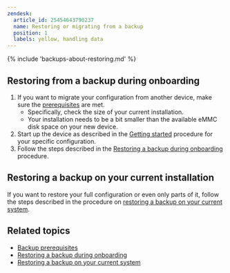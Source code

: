 ```yaml
---
zendesk:
  article_id: 25454643790237
  name: Restoring or migrating from a backup
  position: 1
  labels: yellow, handling data
---
```



{% include 'backups-about-restoring.md' %}


## Restoring from a backup during onboarding

1. If you want to migrate your configuration from another device, make sure the [prerequisites](https://www.home-assistant.io/common-tasks/general/#restoring-a-backup-during-onboarding) are met.
   - Specifically, check the size of your current installation.
   - Your installation needs to be a bit smaller than the available eMMC disk space on your new device.
2. Start up the device as described in the [Getting started](/hc/en-us/sections/25293966429597-Getting-started) procedure for your specific configuration.
3. Follow the steps described in the [Restoring a backup during onboarding](https://www.home-assistant.io/common-tasks/general/#restoring-a-backup-during-onboarding) procedure.

## Restoring a backup on your current installation

If you want to restore your full configuration or even only parts of it, follow the steps described in the procedure on [restoring a backup on your current system](https://www.home-assistant.io/common-tasks/general/#to-restore-a-backup-on-your-current-system).

## Related topics

- [Backup prerequisites](https://www.home-assistant.io/common-tasks/general/#restoring-a-backup-during-onboarding)
- [Restoring a backup during onboarding](https://www.home-assistant.io/common-tasks/general/#restoring-a-backup-during-onboarding)
- [Restoring a backup on your current system](https://www.home-assistant.io/common-tasks/general/#to-restore-a-backup-on-your-current-system)